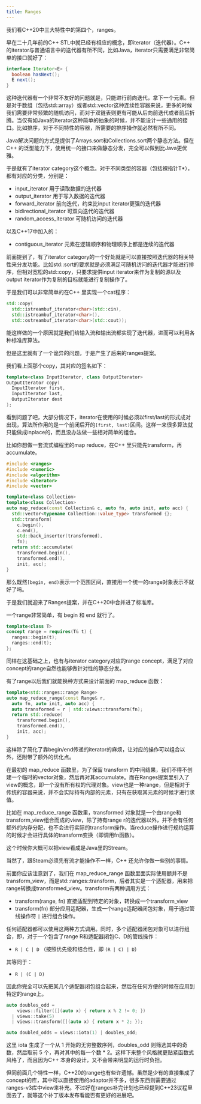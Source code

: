 ```yaml
---
title: Ranges
---
```


我们看C++20中三大特性中的第四个，ranges。

早在二十几年前的C++ STL中就已经有相应的概念，即iterator（迭代器）。C++ 的iterator与普通语言中的迭代器有所不同，比如Java，iterator只需要满足非常简单的接口就好了：

```java
interface Iterator<E> {
  boolean hasNext();
  E next();
}
```

这种迭代器有一个非常不友好的问题就是，只能进行前向迭代，拿下一个元素。但是对于数组（包括std::array）或者std::vector这种连续性容器来说，更多的时候我们需要非常频繁的随机访问，而对于双链表则更有可能从后向前迭代或者前后折腾。当仅有如Java的Iterator这种简单的抽象的时候，并不能设计一些通用的接口。比如排序，对于不同特性的容器，所需要的排序操作就必然有所不同。

Java解决问题的方式是提供了Arrays.sort和Collections.sort两个静态方法。但在C++ 的泛型能力下，使用统一的接口来做静态分发，完全可以做到比Java更优雅。

于是就有了iterator category这个概念。对于不同类型的容器（包括裸指针T*），都有对应的分类，分别是：

- input_iterator 用于读取数据的迭代器
- output_iterator 用于写入数据的迭代器
- forward_iterator 前向迭代，约束比input iterator更强的迭代器
- bidirectional_iterator 可双向迭代的迭代器
- random_access_iterator 可随机访问的迭代器

以及C++17中加入的：

- contiguous_iterator 元素在逻辑顺序和物理顺序上都是连续的迭代器

前面提到了，有了iterator category的一个好处就是可以直接按照迭代器的相关特性来分发功能。比如std::sort的要求就是必须满足可随机访问的迭代器才能进行排序，但相对宽松的std::copy，只要求提供input iterator来作为复制的源以及output iterator作为复制的目标就能进行复制操作了。

于是我们可以非常简单的在C++ 里实现一个cat程序：
```c++
std::copy(
  std::istreambuf_iterator<char>(std::cin),
  std::istreambuf_iterator<char>(),
  std::ostreambuf_iterator<char>(std::cout));
```

能这样做的一个原因就是我们给输入流和输出流都实现了迭代器，进而可以利用各种标准库算法。

但是这里就有了一个诡异的问题，于是产生了后来的ranges提案。

我们看上面那个copy，其对应的签名如下：
```c++
template<class InputIterator, class OutputIterator>
OutputIterator copy(
  InputIterator first,
  InputIterator last,
  OutputIterator dest
);
```

看到问题了吧，大部分情况下，iterator在使用的时候必须以first/last的形式成对出现，算法所作用的是一个前闭后开的`[first, last)`区间。这样一来很多算法就只能做成inplace的，而且没办法做一些相对简单的组合。

比如你想做一套流式编程里的map reduce，在C++ 里只能先transform，再accumulate。

```c++
#include <ranges>
#include <numeric>
#include <algorithm>
#include <iterator>
#include <vector>

template<class Collection>
template<class Collection>
auto map_reduce(const Collection& c, auto fn, auto init, auto acc) {
  std::vector<typename Collection::value_type> transformed {};
  std::transform(
    c.begin(), 
    c.end(), 
    std::back_inserter(transformed), 
    fn);
  return std::accumulate(
    transformed.begin(), 
    transformed.end(), 
    init, acc);
}
```

那么既然`[begin, end)`表示一个范围区间，直接用一个统一的range对象表示不就好了吗。

于是我们就迎来了Ranges提案，并在C++20中合并进了标准库。

一个range非常简单，有 begin 和 end 就行了。
```c++
template<class T>
concept range = requires(T& t) {
  ranges::begin(t);
  ranges::end(t);
};
```

同样在这基础之上，也有与iterator category对应的range concept，满足了对应concept的range自然也能够做针对性的静态分发。

有了range以后我们就能换种方式来设计前面的 map_reduce 函数：
```c++
template<std::ranges::range Range>
auto map_reduce_range(const Range& r, 
  auto fn, auto init, auto acc) {
  auto transformed = r | std::views::transform(fn);
  return std::reduce(
    transformed.begin(), 
    transformed.end(), 
    init, acc);
}
```

这样除了简化了靠begin/end传递的iterator的麻烦，让对应的操作可以组合以外，还附带了额外的优化点。

在最初的 map_reduce 函数里，为了保留 transform 的中间结果，我们不得不创建一个临时的vector对象，然后再对其accumulate。而在Ranges提案里引入了view的概念，即一个没有所有权的代理对象。view也是一种range，但是相对于传统的容器来说，并不会实际持有内部的元素，只有在获取其元素的时候才进行求值。

比如在 map_reduce_range 函数里，transformed 对象就是一个由range和transform_view组合而成的view，除了持有range r的迭代器以外，并不会有任何额外的内存分配，也不会进行实际的transform操作。当reduce操作进行规约运算的时候才会进行具体的transform变换（即调用fn函数）。

这个时候你大概可以把view看成是Java里的Stream。

当然了，跟Steam必须先有流才能操作不一样，C++ 还允许你做一些别的事情。

前面你应该注意到了，我们在 map_reduce_range 函数里面实际使用额并不是transform_view，而是std::ranges::transform，后者其实是一个适配器，用来把range转换成transformed_view。transform有两种调用方式：

- transform(range, fn) 直接适配到特定的对象，转换成一个transform_view
- transform(fn) 部分应用适配器，生成一个range适配器闭包对象，用于通过管线操作符 `|` 进行组合操作。

任何适配器都可以使用这两种方式调用。同时，多个适配器闭包对象可以进行组合，即，对于一个包含了range R和适配器闭包C、D的管线操作：

- `R | C | D` （按照优先级和结合性，即 `(R | C) | D`）

其等同于：

- `R | (C | D)`

因此你完全可以先把某几个适配器闭包组合起来，然后在任何方便的时候在应用到特定的range上。

```c++
auto doubles_odd = 
    views::filter([](auto x) { return x % 2 != 0; }) 
  | views::take(5)
  | views::transform([](auto x) { return x * 2; });

auto doubled_odds = views::iota(1) | doubles_odd;
```

这里 iota 生成了一个从 1 开始的无穷整数序列，doubles_odd 则筛选其中的奇数，然后取前 5 个，再对其中的每一个数 * 2。这样下来整个风格就更贴紧函数式风格了，而且因为C++ 本身的设计，又不会带来明显的运行时负担。

但同前面几个特性一样，C++20的range也有些许遗憾。虽然是少有的直接集成了concept的库，其中可以直接使用的adaptor并不多，很多东西则需要通过ranges-v3库中view来补充。不过好在ranges补完计划也已经提到C++23议程里面去了，就等这个补丁版本发布看能否有更好的进展吧。
